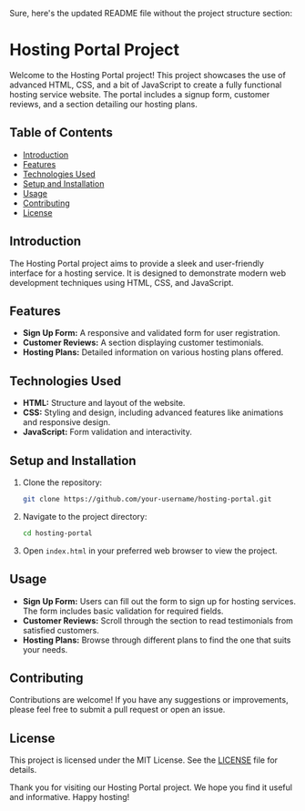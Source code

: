Sure, here's the updated README file without the project structure section:

# Hosting Portal Project

Welcome to the Hosting Portal project! This project showcases the use of advanced HTML, CSS, and a bit of JavaScript to create a fully functional hosting service website. The portal includes a signup form, customer reviews, and a section detailing our hosting plans.

## Table of Contents
- [Introduction](#introduction)
- [Features](#features)
- [Technologies Used](#technologies-used)
- [Setup and Installation](#setup-and-installation)
- [Usage](#usage)
- [Contributing](#contributing)
- [License](#license)

## Introduction
The Hosting Portal project aims to provide a sleek and user-friendly interface for a hosting service. It is designed to demonstrate modern web development techniques using HTML, CSS, and JavaScript.

## Features
- **Sign Up Form:** A responsive and validated form for user registration.
- **Customer Reviews:** A section displaying customer testimonials.
- **Hosting Plans:** Detailed information on various hosting plans offered.

## Technologies Used
- **HTML:** Structure and layout of the website.
- **CSS:** Styling and design, including advanced features like animations and responsive design.
- **JavaScript:** Form validation and interactivity.

## Setup and Installation
1. Clone the repository:
   ```bash
   git clone https://github.com/your-username/hosting-portal.git
   ```
2. Navigate to the project directory:
   ```bash
   cd hosting-portal
   ```
3. Open `index.html` in your preferred web browser to view the project.

## Usage
- **Sign Up Form:** Users can fill out the form to sign up for hosting services. The form includes basic validation for required fields.
- **Customer Reviews:** Scroll through the section to read testimonials from satisfied customers.
- **Hosting Plans:** Browse through different plans to find the one that suits your needs.

## Contributing
Contributions are welcome! If you have any suggestions or improvements, please feel free to submit a pull request or open an issue.

## License
This project is licensed under the MIT License. See the [LICENSE](LICENSE) file for details.

Thank you for visiting our Hosting Portal project. We hope you find it useful and informative. Happy hosting!
